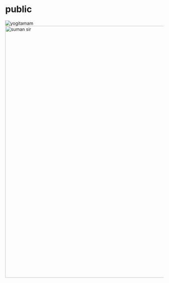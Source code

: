 # public
![yogitamam](https://github.com/user-attachments/assets/3c573aec-89c5-42e5-91ed-ddc9d244ea64)
<img width="800" height="800" alt="suman sir" src="https://github.com/user-attachments/assets/02de1578-503e-4072-8879-132cc7fb52ff" />
